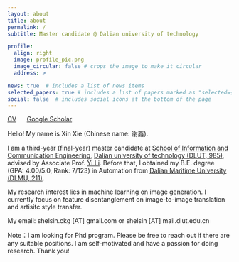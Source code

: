 ```yaml
---
layout: about
title: about
permalink: /
subtitle: Master candidate @ Dalian university of technology

profile:
  align: right
  image: profile_pic.png
  image_circular: false # crops the image to make it circular
  address: >

news: true  # includes a list of news items
selected_papers: true # includes a list of papers marked as "selected={true}"
social: false  # includes social icons at the bottom of the page
---
```


[CV](/assets/pdf/Shelsin_CV.pdf) &nbsp;&nbsp;&nbsp;&nbsp; [Google Scholar](https://scholar.google.com/citations?user=-9GQ3rsAAAAJ&hl=en)

Hello! My name is Xin Xie (Chinese name: 谢鑫). 

I am a third-year (final-year) master candidate at [School of Information and Communication Engineering](https://ee.dlut.edu.cn/), [Dalian university of technology (DLUT, 985)](https://en.dlut.edu.cn/), advised by Associate Prof. [Yi Li](http://faculty.dlut.edu.cn/liyi/en/index.htm). Before that, I obtained my B.E. degree (GPA: 4.00/5.0, Rank: 7/123) in Automation from [Dalian Maritime University (DLMU, 211)](http://english.dlmu.edu.cn/).

My research interest lies in machine learning on image generation. I currently focus on feature disentanglement on image-to-image translation and artisitc style transfer.

My email: shelsin.ckg [AT] gmail.com or shelsin [AT] mail.dlut.edu.cn

Note：I am looking for Phd program. Please be free to reach out if there are any suitable positions. I am self-motivated and have a passion for doing research. Thank you!

